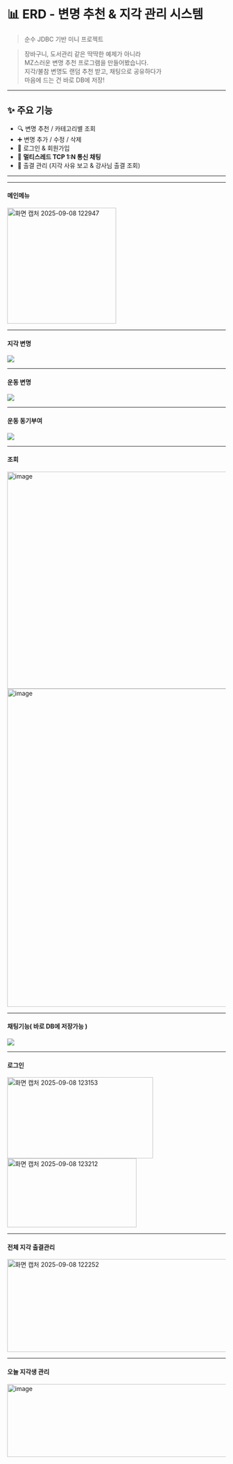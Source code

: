 # 📊 ERD - 변명 추천 & 지각 관리 시스템
> 순수 JDBC 기반 미니 프로젝트  

> 장바구니, 도서관리 같은 딱딱한 예제가 아니라  
> MZ스러운 변명 추천 프로그램을 만들어봤습니다.  
> 지각/불참 변명도 랜덤 추천 받고, 채팅으로 공유하다가  
> 마음에 드는 건 바로 DB에 저장!  

---

## ✨ 주요 기능
- 🔍 변명 추천 / 카테고리별 조회  
- ➕ 변명 추가 / 수정 / 삭제  
- 🔐 로그인 & 회원가입  
- 💬 **멀티스레드 TCP 1:N 통신 채팅**  
- 📝 출결 관리 (지각 사유 보고 & 강사님 출결 조회)  

---

---
#### 메인메뉴
<img width="251" height="267" alt="화면 캡처 2025-09-08 122947" src="https://github.com/user-attachments/assets/dce44297-63f2-41c5-a595-ac7b0178cc74" />

---
#### 지각 변명
![](https://velog.velcdn.com/images/dreamdp01/post/76febb0c-3829-420a-82f4-063469220a4d/image.png)

---
#### 운동 변명
![](https://velog.velcdn.com/images/dreamdp01/post/82c345f9-1f9f-429a-b6ed-a91e42fb85ba/image.png)

---
#### 운동 동기부여
![](https://velog.velcdn.com/images/dreamdp01/post/351aa7ac-0440-48a5-9474-f1abd055cf44/image.png)

---
#### 조회
<img width="700" height="500" alt="image" src="https://github.com/user-attachments/assets/f048095f-66ec-4aaf-afaf-de45bd741c42" />
<img width="600" height="733" alt="image" src="https://github.com/user-attachments/assets/d78214c4-c172-4008-8e52-ac0afa03b00b" />


---
#### 채팅기능( 바로 DB에 저장가능 )
![](https://velog.velcdn.com/images/dreamdp01/post/9ee22856-1e8b-4b13-a831-d79cbc6f849b/image.png)


---
#### 로그인
<img width="336" height="187" alt="화면 캡처 2025-09-08 123153" src="https://github.com/user-attachments/assets/c55cd6b8-2699-4826-96f9-8c4db59b0a1c" />
<img width="298" height="159" alt="화면 캡처 2025-09-08 123212" src="https://github.com/user-attachments/assets/bf4108b9-ffb7-4dc6-bd04-d33e1b7b16ee" />

---
#### 전체 지각 출결관리
<img width="735" height="214" alt="화면 캡처 2025-09-08 122252" src="https://github.com/user-attachments/assets/7b0a8ae7-7195-4a8d-98f4-f689a70a3b77" />

---
#### 오늘 지각생 관리
<img width="705" height="168" alt="image" src="https://github.com/user-attachments/assets/65457bc8-4688-4fbe-bdc7-fc86a1e61e95" />

